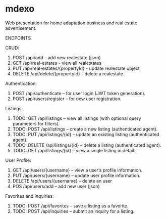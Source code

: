 # mdexo
Web presentation for home adaptation business and real estate advertisement.

ENDPOINTS

CRUD:
1. POST /api/add - add new realestate (json)
2. GET /api/real-estates - view all realestates
3. PUT /api/real-estates/{propertyId} - update realestate object
4. DELETE /api/delete/{propertyId} - delete a realestate


Authentication:
1. POST /api/authenticate – for user login (JWT token generation).
2. POST /api/users/register – for new user registration.


Listings:
1. TODO: GET /api/listings – view all listings (with optional query parameters for filters).
2. TODO: POST /api/listings – create a new listing (authenticated agent).
3. TODO: PUT /api/listings/{id} – update an existing listing (authenticated agent).
4. TODO: DELETE /api/listings/{id} – delete a listing (authenticated agent).
5. TODO: GET /api/listings/{id} – view a single listing in detail.

User Profile:
1. GET /api/users/{username} – view a user’s profile information.
2. PUT /api/users/{username} – update user profile information.
3. DELETE /api/users/{username} – delete an user
4. POS /api/users/add – add new user (json)

Favorites and Inquiries:
1. TODO: POST /api/favorites – save a listing as a favorite.
2. TODO: POST /api/inquiries – submit an inquiry for a listing.




